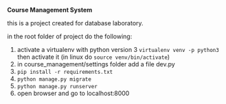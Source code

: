 **Course Management System**

this is a project created for database laboratory.

in the root folder of project do the following:
1. activate a virtualenv with python version 3
    `virtualenv venv -p python3`
    then activate it (in linux do  `source venv/bin/activate`)
2. in course_management/settings folder add a file dev.py
3. `pip install -r requirements.txt`
4. `python manage.py migrate`
5. `python manage.py runserver`
6. open browser and go to localhost:8000
